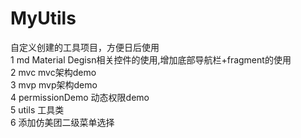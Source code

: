 # MyUtils
自定义创建的工具项目，方便日后使用</br>
1 md Material Degisn相关控件的使用,增加底部导航栏+fragment的使用</br>
2 mvc mvc架构demo</br>
3 mvp mvp架构demo</br>
4 permissionDemo 动态权限demo</br>
5 utils 工具类</br>
6 添加仿美团二级菜单选择</br>

